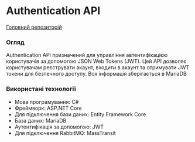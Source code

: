 # Authentication API

[Головний репозиторій](https://github.com/Navatusein/Goose-Hub)

### Огляд

Authentication API призначений для управління автентифікацією користувачів за допомогою JSON Web Tokens (JWT). Цей API дозволяє користувачам реєструвати акаунт, входити в акаунт та отримувати JWT токени для безпечного доступу. Вся інформація зберігається в MariaDB

### Використані технології
* Мова програмування: C#
* Фреймворк: ASP.NET Core
* Для підключення бази даних: Entity Framework Core
* База даних: MariaDB
* Аутентифікація за допомогою: JWT
* Для підключення RabbitMQ: MassTransit
